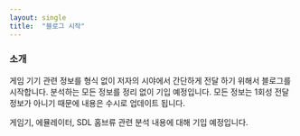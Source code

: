 ```yaml
---
layout: single
title:  "블로그 시작"
---
```


### 소개

게임 기기 관련 정보를 형식 없이 저자의 시야에서 간단하게 전달 하기 위해서 블로그를 시작합니다.
분석하는 모든 정보를 정리 없이 기입 예정입니다.
모든 정보는 1회성 전달 정보가 아니기 때문에 내용은 수시로 업데이트 됩니다.

게임기, 에뮬레이터, SDL 홈브류 관련 분석 내용에 대해 기입 예정입니다.



